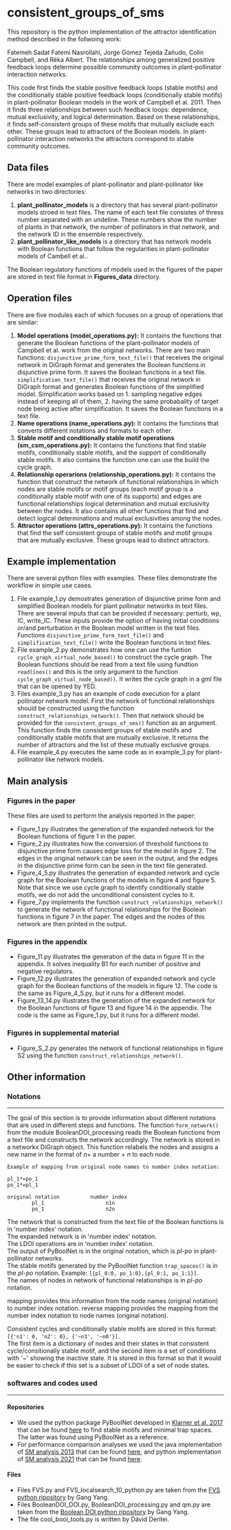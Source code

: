 # consistent_groups_of_sms

This repository is the python implementation of the attractor identification method described in the follwoing work:

Fatemeh Sadat Fatemi Nasrollahi, Jorge Gómez Tejeda Zañudo, Colin Campbell, and Réka Albert. The relationships among generalized positive feedback loops determine possible community outcomes in plant-pollinator interaction networks.

This code first finds the stable positive feedback loops (stable motifs) and the conditionally stable positive feedback loops (conditionally stable motifs) in plant-pollinator Boolean models in the work of Campbell et al. 2011. Then it finds three relationships between such feedback loops: dependence, mutual exclusivity, and logical determination. Based on these relationships, it finds self-consistent groups of these motifs that mutually exclude each other. These groups lead to attractors of the Boolean models. In plant-pollinator interaction networks the attractors correspond to stable community outcomes. 

## Data files

There are model examples of plant-pollinator and plant-pollinator like networks in two directories:

1. **plant_pollinator_models** is a directory that has several plant-pollinator models stroed in text files. The name of each text file consistes of thress number separated with an undeline. These numbers show the number of plants in that network, the number of pollinators in that network, and the network ID in the ensemble respectively.
2. **plant_pollinator_like_models** is a directory that has network models with Boolean functions that follow the regularities in plant-pollinator models of Cambell et al..   

The Boolean regulatory functions of models used in the figures of the paper are stored in text file format in **Figures_data** directory.


## Operation files

There are five modules each of which focuses on a group of operations that are similar:

1. **Model operations (model_operations.py):** It contains the functions that generate the Boolean functions of the plant-pollinator models of Campbell et al. work from the original networks. There are two main functions: `disjunctive_prime_form_text_file()` that receives the original network in DiGraph format and generates the Boolean functions in disjunctive prime form. It saves the Boolean functions in a text file. `simplification_text_file()` that receives the original network in DiGraph format and generates Boolean functions of the simplified model. Simplification works based on 1. sampling negative edges instead of keeping all of them, 2. having the same probabality of target node being active after simplification. It saves the Boolean functions in a text file.
2. **Name operations (name_operations.py):** It contains the functions that converts different notations and formats to each other. 
3. **Stable motif and conditionally stable motif operations (sm_csm_operations.py):** It contains the functions that find stable motifs, conditionally stable motifs, and the support of conditionally stable motifs. It also contains the function one can use the build the cycle graph.
4. **Relationship operarions (relationship_operations.py):** It contains the function that construct the network of functional relationships in which nodes are stable motifs or motif groups (each motif group is a conditionally stable motif with one of its supports) and edges are functional relationships logical determination and mutual exclusivity between the nodes. It also contains all other functions that find and detect logical determinations and mutual exclusivities among the nodes. 
5. **Attractor operations (attrs_operations.py):** It contains the functions that find the self consistent groups of stable motifs and motif groups that are mutually exclusive. These groups lead to distinct attractors. 

## Example implementation

There are several python files with examples. These files demonstrate the workflow in simple use cases.
1. File example_1.py demostrates generation of disjunctive prime form and simplified Boolean models for plant pollinator networks in text files. There are several inputs that can be provided if necessary: perturb, wp, IC, write_IC. These inputs provide the option of having initial conditions or/and perturbation in the Boolean model written in the text files. Functions `disjunctive_prime_form_text_file()` and `simplification_text_file()` write the Boolean functions in text files. 
2. File example_2.py demonstrates how one can use the funtion `cycle_graph_virtual_node_based()` to construct the cycle graph. The Boolean functions should be read from a text file using fundtion `readlines()` and this is the only argument to the function `cycle_graph_virtual_node_based()`. It writes the cycle graph in a gml file that can be opened by YED. 
3. Files example_3.py has an example of code execution for a plant pollinator network model. First the network of functional relationships should be constructed using the function `construct_relationships_network()`. Then that network should be provided for the `consistent_groups_of_sms()` function as an argument. This function finds the consistent groups of stable motifs and conditionally stable motifs that are mutually exclusive. It returns the number of attractors and the list of these mutually exclusive groups.         
4. File example_4.py executes the same code as in example_3.py for plant-pollinator like network models.

## Main analysis

### Figures in the paper
These files are used to perform the analysis reported in the paper:
* Figure_1.py illustrates the generation of the expanded network for the Boolean functions of figure 1 in the paper. 
* Figure_2.py illustrates how the conversion of threshold functions to disjunctive prime form causes edge loss for the model in figure 2. The edges in the original network can be seen in the output, and the edges in the disjunctive prime form can be seen in the text file generated. 
* Figure_4_5.py illustrates the generation of expanded network and cycle graph for the Boolean functions of the models in figure 4 and figure 5. Note that since we use cycle graph to identify conditionally stable motifs, we do not add the unconditional consistent cycles to it. 
* Figure_7.py implements the function `construct_relationships_network()` to generate the network of functional relationships for the Boolean functions in figure 7 in the paper. The edges and the nodes of this network are then printed in the output. 

### Figures in the appendix
* Figure_11.py illustrates the generation of the data in figure 11 in the appendix. It solves inequality B1 for each number of positive and negative regulators. 
* Figure_12.py illustrates the generation of expanded network and cycle graph for the Boolean functions of the models in figure 12. The code is the same as Figure_4_5.py, but it runs for a different model. 
* Figure_13_14.py illustrates the generation of the expanded network for the Boolean functions of figure 13 and figure 14 in the appendix. The code is the same as Figure_1.py, but it runs for a different model. 

### Figures in supplemental material
* Figure_S_2.py generates the network of functional relationships in figure S2 using the function `construct_relationships_network()`. 

## Other information

### Notations
---
The goal of this section is to provide information about different notations that are used in different steps and functions.
The function `form_network()` from the module BooleanDOI_processing reads the Boolean functions from a text file and constructs the network accordingly. The network is stored in a networkx DiGraph object. This function  relabels the nodes and assigns a new name in the format of *n*+ a number + *n* to each node.

```
Example of mapping from original node names to number index notation:

pl_1*=po_1
po_1*=pl_1

original notation          number index
        pl_1                    n1n
        po_1                    n2n
```


The network that is constructed from the text file of the Boolean functions is in 'number index' notation.  
The expanded network is in 'number index' notation.  
The LDOI operations are in 'number index' notation.  
The output of PyBoolNet is in the original notation, which is *pl-po* in plant-pollinator networks.  
The stable motifs generated by the PyBoolNet function `trap_spaces()` is in the *pl-po* notation. Example: `[{pl_0:0, po_1:0},{pl_0:1, po_1:1}]`.   
The names of nodes in network of functional relationships is in *pl-po* notation.  

mapping provides this information from the node names (original notation) to number index notation. 
reverse mapping provides the mapping from the number index notation to node names (original notation). 

Consistent cycles and conditionally stable motifs are stored in this format: `[{'n1': 0, 'n2': 0}, {'~n3', '~n0'}]`.  
The first item is a dictionary of nodes and their states in that consistent cycle/consitionally stable motif, and the second item is a set of conditions with '~' showing the inactive state. It is stored in this format so that it would be easier to check if this set is a subset of LDOI of a set of node states. 

### softwares and codes used 
---
#### Repositories
* We used the python package PyBoolNet developed in [Klarner et al. 2017](https://academic.oup.com/bioinformatics/article/33/5/770/2725550?login=true) that can be found [here](https://github.com/hklarner/PyBoolNet) to find stable motifs and minimal trap spaces. The latter was found using PyBoolNet as a reference.
* For performance comparison analyses we used the java implementation of [SM analysis 2013](https://journals.plos.org/ploscompbiol/article?id=10.1371/journal.pcbi.1004193) that can be found [here](https://github.com/jgtz/StableMotifs), and python implementation of [SM analysis 2021](https://arxiv.org/abs/2009.05526) that can be found [here](https://github.com/jcrozum/StableMotifs). 

#### Files
* Files FVS.py and FVS_localsearch_10_python.py are taken from the [FVS python ripository](https://github.com/yanggangthu/FVS_python) by Gang Yang. 
* Files BooleanDOI_DOI.py, BooleanDOI_processing.py and qm.py are taken from the [Boolean DOI python ripository](https://github.com/yanggangthu/BooleanDOI) by Gang Yang. 
* The file cool_bool_tools.py is written by Dávid Deritei.




